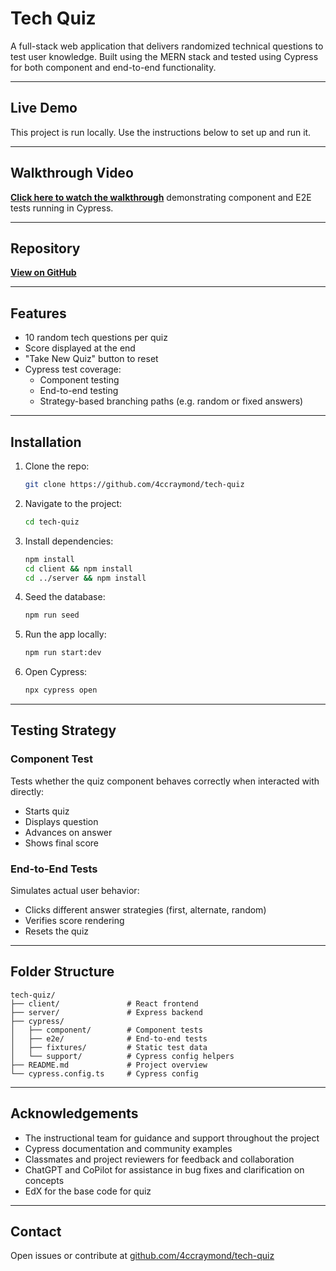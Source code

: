 # Tech Quiz

A full-stack web application that delivers randomized technical questions to test user knowledge. Built using the MERN stack and tested using Cypress for both component and end-to-end functionality.

---

## Live Demo
This project is run locally. Use the instructions below to set up and run it.

---

## Walkthrough Video
**[Click here to watch the walkthrough](https://app.screencastify.com/v3/watch/uesbCoMkOLad2hGfazBM)** demonstrating component and E2E tests running in Cypress.

---

## Repository
**[View on GitHub](https://github.com/4ccraymond/tech-quiz)**

---

## Features
- 10 random tech questions per quiz
- Score displayed at the end
- "Take New Quiz" button to reset
- Cypress test coverage:
  - Component testing
  - End-to-end testing
  - Strategy-based branching paths (e.g. random or fixed answers)

---

## Installation
1. Clone the repo:
   ```bash
   git clone https://github.com/4ccraymond/tech-quiz
   ```
2. Navigate to the project:
   ```bash
   cd tech-quiz
   ```
3. Install dependencies:
   ```bash
   npm install
   cd client && npm install
   cd ../server && npm install
   ```
4. Seed the database:
   ```bash
   npm run seed
   ```
5. Run the app locally:
   ```bash
   npm run start:dev
   ```
6. Open Cypress:
   ```bash
   npx cypress open
   ```

---

## Testing Strategy
### Component Test
Tests whether the quiz component behaves correctly when interacted with directly:
- Starts quiz
- Displays question
- Advances on answer
- Shows final score

### End-to-End Tests
Simulates actual user behavior:
- Clicks different answer strategies (first, alternate, random)
- Verifies score rendering
- Resets the quiz

---

## Folder Structure
```
tech-quiz/
├── client/               # React frontend
├── server/               # Express backend
├── cypress/
│   ├── component/        # Component tests
│   ├── e2e/              # End-to-end tests
│   ├── fixtures/         # Static test data
│   └── support/          # Cypress config helpers
├── README.md             # Project overview
└── cypress.config.ts     # Cypress config
```

---

## Acknowledgements
- The instructional team for guidance and support throughout the project
- Cypress documentation and community examples
- Classmates and project reviewers for feedback and collaboration
- ChatGPT and CoPilot for assistance in bug fixes and clarification on concepts
- EdX for the base code for quiz

---

## Contact
Open issues or contribute at [github.com/4ccraymond/tech-quiz](https://github.com/4ccraymond/tech-quiz)

